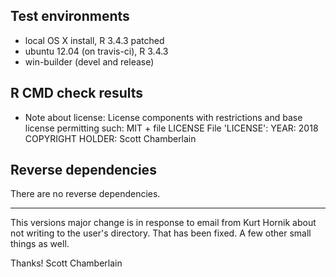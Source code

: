 ## Test environments

* local OS X install, R 3.4.3 patched
* ubuntu 12.04 (on travis-ci), R 3.4.3
* win-builder (devel and release)

## R CMD check results

* Note about license:
License components with restrictions and base license permitting such:
  MIT + file LICENSE
File 'LICENSE':
  YEAR: 2018
  COPYRIGHT HOLDER: Scott Chamberlain

## Reverse dependencies

There are no reverse dependencies.

---

This versions major change is in response to email from Kurt Hornik about not writing to the user's directory. That has been fixed. A few other small things as well.

Thanks!
Scott Chamberlain

